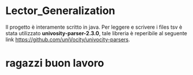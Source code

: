 # Lector_Generalization
Il progetto è interamente scritto in java. Per leggere e scrivere i files tsv è stata utilizzato **univosity-parser-2.3.0**,
tale libreria è reperibile al seguente link https://github.com/uniVocity/univocity-parsers.


# ragazzi buon lavoro